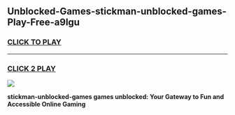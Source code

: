 
## Unblocked-Games-stickman-unblocked-games-Play-Free-a9lgu
<h3>
<a href="https://premium76.site?title=stickman-unblocked-games&ref=18A1">CLICK TO PLAY</a></h3>
<hr>

<h3>
<a href="https://premium76.site?title=stickman-unblocked-games&ref=18A1">CLICK 2 PLAY</a>
  
</h3>

<a href="https://premium76.site?title=stickman-unblocked-games&ref=18A1"><img src="https://clearcache.store/games.png"></a>


**stickman-unblocked-games games unblocked: Your Gateway to Fun and Accessible Online Gaming**
